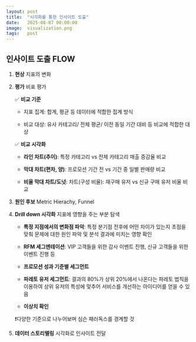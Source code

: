 ```yaml
---
layout: post
title:  "시각화를 통한 인사이트 도출"
date:   2025-08-07 00:00:00
image:  visualization.png
tags:   post
---
```

## 인사이트 도출 FLOW

1. **현상** 지표의 변화

2. **평가** 비표 평가

   ✅ **비교 기준**

   - 지표 집계: 합계, 평균 등 데이터에 적합한 집계 방식

   - 비교 대상: 유사 카테고리/ 전체 평균/ 이전 동일 기간 대비 등 비교에 적합한 대상

   

   ✅ **비교 시각화**

   - **라인 차트(추이)**: 특정 카테고리 vs 전체 카테고리 매출 증감율 비교

   - **막대 차트(편차, 양)**: 프로모션 기간 전 vs 기간 중 일별 판매량 비교

   - **비율 막대 차트/도넛**: 차트(구성 비율): 재구매 유저 vs 신규 구매 유저 비율 비교

     

3. **원인 후보** Metric Hierachy, Funnel

4. **Drill down 시각화** 지표에 영향을 주는 부분 탐색

   - **특정 지점에서의 변화점 파악**: 특정 분기점 전후에 어떤 차이가 있는지 초점을 맞춰 문제에 대한 원인 파악 및 분석 결과에 미치는 영향 확인

   - **RFM 세그멘테이션**: VIP 고객들을 위한 감사 이벤트 진행, 신규 고객들을 위한 이벤트 진행 등

   - **프로모션 성과 기준별 세그먼트**

   - **파레토 유저 세그먼트**: 결과의 80%가 상위 20%에서 나온다는 파레토 법칙을 이용하여 상위 유저의 특성에 맞추어 서비스를 개선하는 아이디어를 얻을 수 있음

   - **이상치 확인**

     

   ❗️다양한 기준으로 나누어보며 심슨 패러독스를 경계할 것

5. **데이터 스토리텔링** 시각화로 인사이트 전달
